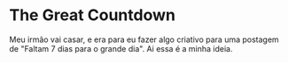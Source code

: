 # The Great Countdown

Meu irmão vai casar, e era para eu fazer algo criativo para uma postagem de "Faltam 7 dias para o grande dia". Ai essa é a minha ideia.
